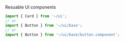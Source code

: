 Resuable UI components

```ts
import { Card } from '~/ui';
// or
import { Button } from '~/ui/base';
// or
import { Button } from '~/ui/base/button.component';
```
